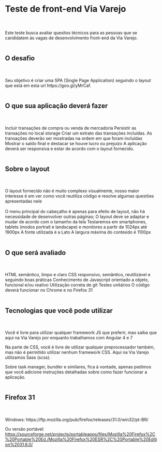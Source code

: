 <h1>Teste de front-end Via Varejo</h1>
</br>
</br>
Este teste busca avaliar quesitos técnicos para as pessoas que se candidatem às vagas de desenvolvimento front-end da Via Varejo.
</br>
</br>
<h2>O desafio</h2>
</br>
</br>
Seu objetivo é criar uma SPA (Single Page Application) seguindo o layout que está em esta url https://goo.gl/yMrCaf.
</br>
</br>
<h2>O que sua aplicação deverá fazer</h2>
</br>
</br>
Incluir transações de compra ou venda de mercadoria
Persistir as transações no local storage
Criar um extrato das transações incluídas. As transações deverão ser mostradas na ordem em que foram incluídas
Mostrar o saldo final e destacar se houve lucro ou prejuizo
A aplicação deverá ser responsiva e estar de acordo com o layout fornecido.
</br>
</br>
<h2>Sobre o layout</h2>
</br>
</br>
O layout fornecido não é muito complexo visualmente, nosso maior interesse é em ver como você reutiliza código e resolve algumas questões apresentadas nele
</br>
</br>
O menu principal do cabeçalho é apenas para efeito de layout, não há necessidade de desenvolver outras páginas;
O layout deve se adaptar e mudar de acordo com o tamanho da tela
Testaremos em smartphones, tablets (modos portrait e landscape) e monitores a partir de 1024px até 1900px
A fonte utilizada é a Lato
A largura máxima do conteúdo é 1100px
</br>
</br>
<h2>O que será avaliado</h2>
</br>
</br>
HTML semântico, limpo e claro
CSS responsivo, semântico, reutilizável e seguindo boas práticas
Conhecimento de Javascript orientado a objeto, funcional e/ou reativo
Utilização correta de git
Testes unitários
O código deverá funcionar no Chrome e no Firefox 31
</br>
</br>
<h2>Tecnologias que você pode utilizar</h2>
</br>
</br>
Você é livre para utilizar qualquer framework JS que preferir, mas saiba que aqui na Via Varejo por enquanto trabalhamos com Angular 4 e 7

Na parte de CSS, você é livre de utilizar qualquer preprocessador também, mas não é permitido utilizar nenhum framework CSS. Aqui na Via Varejo utilizamos Sass (scss).

Sobre task manager, bundler e similares, fica à vontade, apenas pedimos que você adicione instruções detalhadas sobre como fazer funcionar a aplicação.
</br>
</br>
<h2>Firefox 31</h2>
</br>
</br>
Windows: https://ftp.mozilla.org/pub/firefox/releases/31.0/win32/pt-BR/

Ou versão portável: https://sourceforge.net/projects/portableapps/files/Mozilla%20Firefox%2C%20Portable%20Ed./Mozilla%20Firefox%20ESR%2C%20Portable%20Edition%2031.6.0/
